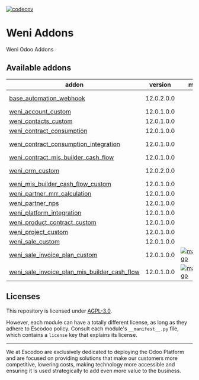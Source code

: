 <!-- [![Runbot Status](https://runbot.odoo-community.org/runbot/badge/flat//12.0.svg)](https://runbot.odoo-community.org/runbot/repo/github-com-oca-weni-addons-) -->
<!-- [![Build Status](https://travis-ci.com/Escodoo/weni-addons.svg?branch=12.0)](https://travis-ci.com/Escodoo/weni-addons) -->
[![codecov](https://codecov.io/gh/Escodoo/weni-addons/branch/12.0/graph/badge.svg)](https://codecov.io/gh/Escodoo/weni-addons)
<!-- [![Translation Status](https://translation.odoo-community.org/widgets/weni-addons-14-0/-/svg-badge.svg)](https://translation.odoo-community.org/engage/weni-addons-14-0/?utm_source=widget) -->

<!-- /!\ do not modify above this line -->

# Weni Addons

Weni Odoo Addons

<!-- /!\ do not modify below this line -->

<!-- prettier-ignore-start -->

[//]: # (addons)

Available addons
----------------
addon | version | maintainers | summary
--- | --- | --- | ---
[base_automation_webhook](base_automation_webhook/) | 12.0.2.0.0 |  | Send webhook on Odoo events: when record is created/updated/deleted
[weni_account_custom](weni_account_custom/) | 12.0.1.0.0 |  | WENI Account Custom
[weni_contacts_custom](weni_contacts_custom/) | 12.0.1.0.0 |  | WENI Contacts Custom
[weni_contract_consumption](weni_contract_consumption/) | 12.0.1.0.0 |  | Weni Contract Custom
[weni_contract_consumption_integration](weni_contract_consumption_integration/) | 12.0.1.0.0 |  | Weni Contract Consumption Integration
[weni_contract_mis_builder_cash_flow](weni_contract_mis_builder_cash_flow/) | 12.0.1.0.0 |  | Weni Contract Mis Builder Cash Flow
[weni_crm_custom](weni_crm_custom/) | 12.0.2.0.0 |  | Customizações do Modulo CRM - Weni
[weni_mis_builder_cash_flow_custom](weni_mis_builder_cash_flow_custom/) | 12.0.1.0.0 |  | Weni Mis Builder Cash Flow Custom
[weni_partner_mrr_calculation](weni_partner_mrr_calculation/) | 12.0.1.0.0 |  | WENI Partner MRR Calculation
[weni_partner_nps](weni_partner_nps/) | 12.0.1.0.0 |  | WENI Partner NPS
[weni_platform_integration](weni_platform_integration/) | 12.0.1.0.0 |  | Weni Platform Integration
[weni_product_contract_custom](weni_product_contract_custom/) | 12.0.1.0.0 |  | Weni Product Contract Custom
[weni_project_custom](weni_project_custom/) | 12.0.1.0.0 |  | Weni Project Custom
[weni_sale_custom](weni_sale_custom/) | 12.0.1.0.0 |  | WENI Sale Custom
[weni_sale_invoice_plan_custom](weni_sale_invoice_plan_custom/) | 12.0.1.0.0 | [![marcelsavegnago](https://github.com/marcelsavegnago.png?size=30px)](https://github.com/marcelsavegnago) | WENI - Module customization OCA/sale_workflow/sale_invoice_plan
[weni_sale_invoice_plan_mis_builder_cash_flow](weni_sale_invoice_plan_mis_builder_cash_flow/) | 12.0.1.0.0 | [![marcelsavegnago](https://github.com/marcelsavegnago.png?size=30px)](https://github.com/marcelsavegnago) | Weni Sale Invoice Plan Mis Builder Cash Flow

[//]: # (end addons)

<!-- prettier-ignore-end -->

## Licenses

This repository is licensed under [AGPL-3.0](LICENSE).

However, each module can have a totally different license, as long as they adhere to Escodoo
policy. Consult each module's `__manifest__.py` file, which contains a `license` key
that explains its license.

----

We at Escodoo are exclusively dedicated to deploying the Odoo Platform and are
focused on providing solutions that make our customers more competitive, lowering
costs, making technology more accessible and ensuring it is used strategically to
add even more value to the business.
